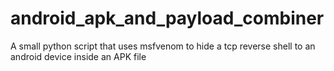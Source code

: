 # android_apk_and_payload_combiner
A small python script that uses msfvenom to hide a tcp reverse shell to an android device inside an APK file
